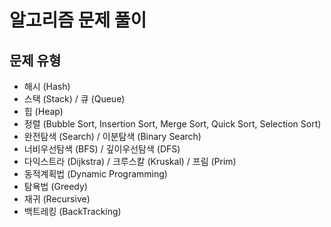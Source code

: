 # 알고리즘 문제 풀이

## 문제 유형
- 해시 (Hash)
- 스택 (Stack) / 큐 (Queue)
- 힙 (Heap)
- 정렬 (Bubble Sort, Insertion Sort, Merge Sort, Quick Sort, Selection Sort)
- 완전탐색 (Search) / 이분탐색 (Binary Search)
- 너비우선탐색 (BFS) / 깊이우선탐색 (DFS)
- 다익스트라 (Dijkstra) / 크루스칼 (Kruskal) / 프림 (Prim)
- 동적계획법 (Dynamic Programming)
- 탐욕법 (Greedy)
- 재귀 (Recursive)
- 백트레킹 (BackTracking)

